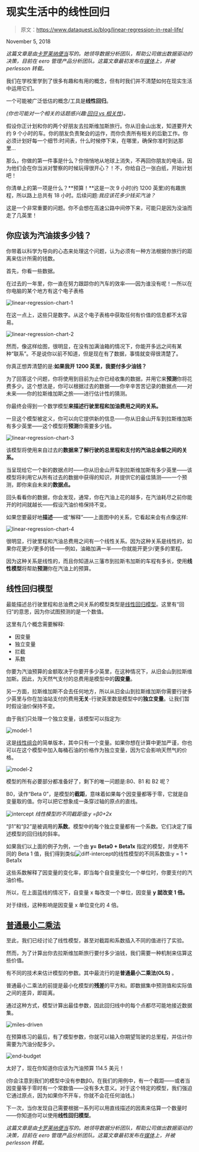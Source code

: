 # 现实生活中的线性回归

> 原文：<https://www.dataquest.io/blog/linear-regression-in-real-life/>

November 5, 2018

*这篇文章是由[卡罗莱纳便当](https://twitter.com/carolinabento)写的。她领导数据分析团队，帮助公司做出数据驱动的决策，目前在 eero 管理产品分析团队。这篇文章最初发布在[媒体](https://towardsdatascience.com/linear-regression-in-real-life-4a78d7159f16)上，并被 perlesson 转载。*

我们在学校里学到了很多有趣和有用的概念，但有时我们并不清楚如何在现实生活中运用它们。

一个可能被广泛低估的概念/工具是**线性回归**。

*(你也可能对一个相关的话题感兴趣:[回归 vs 相关性](https://learn.g2.com/correlation-vs-regression))。*

假设你正计划和你的两个好朋友去拉斯维加斯旅行。你从旧金山出发，知道要开大约 9 个小时的车。你的朋友负责聚会的运作，而你负责所有相关的后勤工作。你必须计划好每一个细节:时间表，什么时候停下来，在哪里，确保你准时到达那里…

那么，你做的第一件事是什么？你悄悄地从地球上消失，不再回你朋友的电话，因为他们会在你当派对警察的时候玩得很开心？！不，你给自己一张白纸，开始计划吧！

你清单上的第一项是什么？**预算！**这是一次 9 小时(约 1200 英里)的有趣旅程，所以路上总共有 18 小时。后续问题:*我应该花多少钱买汽油？*

这是一个非常重要的问题。你不会想在高速公路中间停下来，可能只是因为没油而走了几英里！

## 你应该为汽油拨多少钱？

你带着以科学为导向的心态来处理这个问题，认为必须有一种方法根据你旅行的距离来估计所需的钱数。

首先，你看一些数据。

在过去的一年里，你一直在努力跟踪你的汽车的效率——因为谁没有呢！—所以在你电脑的某个地方有这个电子表格

![linear-regression-chart-1](img/503e12c7250713eed8e83fb70ba36948.png)

在这一点上，这些只是数字。从这个电子表格中获取任何有价值的信息都不太容易。

![linear-regression-chart-2](img/7937ce63348cc063d8f4ea54833025fd.png)

然而，像这样绘图，很明显，在没有加满油箱的情况下，你能开多远之间有某种“联系”。不是说你以前不知道，但是现在有了数据，事情就变得很清楚了。

你真正想弄清楚的是:**如果我开 1200 英里，我要付多少油钱？**

为了回答这个问题，你将使用到目前为止你已经收集的数据，并用它来**预测**你将花费多少。这个想法是，你可以根据过去的数据——你辛辛苦苦记录的数据点——对未来——你的拉斯维加斯之旅——进行估计性的猜测。

你最终会得到一个数学模型**来描述行驶里程和加油费用之间的关系。**

一旦这个模型被定义，你可以向它提供新的信息——你从旧金山开车到拉斯维加斯有多少英里——这个模型将**预测**你需要多少钱。

![linear-regression-chart-3](img/f0b1980a3171b75c12474ef20edd7158.png)

该模型将使用来自过去的**数据来了解行驶的总里程和支付的汽油总金额之间的关系。**

当呈现给它一个新的数据点时——你从旧金山开车到拉斯维加斯有多少英里——该模型将利用它从所有过去的数据中获得的知识，并提供它的最佳猜测——一个预测，即你来自未来的**数据点。**

回头看看你的数据，你会发现，通常，你在汽油上花的越多，在汽油耗尽之前你能开的时间就越长——假设汽油价格保持不变。

如果您要最好地**描述**——或“解释”——上面图中的关系，它看起来会有点像这样:

![linear-regression-chart-4](img/fed840e244953c7023431c919cdc138c.png)

很明显，行驶里程和汽油总费用之间有一个线性关系。因为这种关系是线性的，如果你花更少/更多的钱——例如，油箱加满一半——你就能开更少/更多的里程。

因为这种关系是线性的，而且你知道从三藩市到拉斯韦加斯的车程有多长，使用**线性模型**将帮助**预测**你在汽油上的预算。

## 线性回归模型

最能描述总行驶里程和总油费之间关系的模型类型是[线性回归模型](https://en.wikipedia.org/wiki/Linear_regression#Simple_and_multiple_linear_regression)。这里有“回归”的意思，因为你试图预测的是一个数值。

这里有几个概念需要解释:

*   因变量
*   独立变量
*   拦截
*   系数

你要为汽油预算的金额取决于你要开多少英里，在这种情况下，从旧金山到拉斯维加斯。因此，为天然气支付的总费用是模型中的**因变量**。

另一方面，拉斯维加斯不会去任何地方，所以从旧金山到拉斯维加斯你需要行驶多少英里与你在加油站支付的费用**无关**-行驶英里数是模型中的**独立变量**。让我们暂时假设油价保持不变。

由于我们只处理一个独立变量，该模型可以指定为:

![model-1](img/2674d14dc248e23c4c3c5021aee19f13.png)

这是[线性组合](https://en.wikipedia.org/wiki/Linear_combination)的简单版本，其中只有一个变量。如果你想在计算中更加严谨，你也可以在这个模型中加入每桶石油的价格作为独立变量，因为它会影响天然气的价格。

![model-2](img/ab9743364d4be3d445941b474265879b.png)

模型的所有必要部分都准备好了，剩下的唯一问题是:B0、B1 和 B2 呢？

B0，读作“Beta 0”，是模型的**截距**，意味着如果每个因变量都等于零，它就是自变量取的值。你可以把它想象成一条穿过轴的原点的直线。

![intercept](img/bddb966e29dc4409b568b91447ac3bf3.png) *线性模型的不同截距值:y =β0+2x*

“β1”和“β2”是被调用的**系数**。模型中的每个独立变量都有一个系数。它们决定了描述模型的回归线的斜率。

如果我们以上面的例子为例，一个由 **y= Beta0 + Beta1x** 指定的模型，并使用不同的 Beta 1 值，我们得到类似![diff-intercept](img/42624dc780a285e3a6ee9ae27aa87fed.png)的线性模型的不同系数值:y = 1 + Beta1x

这些系数解释了因变量的变化率，即当每个自变量变化一个单位时，你要支付的汽油价格。

所以，在上面蓝线的情况下，自变量 x 每改变一个单位，因变量 **y 就改变 1 倍。**

对于绿线，这种影响是因变量 x 单位变化的 4 倍。

## [普通最小二乘法](https://en.wikipedia.org/wiki/Ordinary_least_squares)

至此，我们已经讨论了线性模型，甚至对截距和系数插入不同的值进行了实验。

然而，为了计算出你去拉斯维加斯旅行要付多少油钱，我们需要一种机制来估算这些价值。

有不同的技术来估计模型的参数。其中最流行的是**普通最小二乘法(OLS)** 。

普通最小二乘法的前提是最小化模型的**残差**的平方和。即数据集中预测值和实际值之间的差异，即距离。

通过这种方式，模型计算出最佳参数，因此回归线中的每个点都尽可能地接近数据集。

![miles-driven](img/73709f9912a1b3b64efe1831c081abf1.png)

在预算练习的最后，有了模型参数，你就可以输入你期望驾驶的总里程，并估计你需要为汽油分配多少。

![end-budget](img/d9101bd253775a6cd1596101ca4d60a0.png)

太好了，现在你知道你应该为汽油预算 114.5 美元！

(你会注意到我们的模型中没有参数β0。在我们的用例中，有一个截距——或者当因变量等于零时有一个常数值——没有多大意义。对于这个特定的模型，我们强迫它通过原点，因为如果你不开车，你就不会花任何油钱。)

下一次，当你发现自己需要根据一系列可以用直线描述的因素来估算一个数量时——你知道你可以使用**线性回归模型**。

*这篇文章是由[卡罗莱纳便当](https://twitter.com/carolinabento)写的。她领导数据分析团队，帮助公司做出数据驱动的决策，目前在 eero 管理产品分析团队。这篇文章最初发布在[媒体](https://towardsdatascience.com/linear-regression-in-real-life-4a78d7159f16)上，并被 perlesson 转载。*